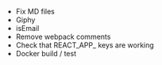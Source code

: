 - Fix MD files
- Giphy
- isEmail
- Remove webpack comments
- Check that REACT_APP_ keys are working
- Docker build / test
